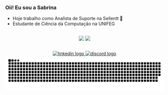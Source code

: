 ### Oii! Eu sou a Sabrina

- Hoje trabalho como Analista de Suporte na Sellentt 🍊
- Estudante de Ciência da Computação na UNIFEG

##

<div align="center">
  <img src="https://github-readme-stats.vercel.app/api?username=SabrinaMeloBorges&show_icons=true&theme=dracula&hide_border=true" height="160"/>
  <img src="https://github-readme-stats.vercel.app/api/top-langs/?username=SabrinaMeloBorges&layout=compact&theme=dracula&hide_border=true" height="160"/>
</div>

##

<!-- <p align="center">
  <img src="https://cdn.jsdelivr.net/gh/devicons/devicon@latest/icons/angular/angular-original.svg" alt="Angular" width="50" height="50" />
  <img src="https://cdn.jsdelivr.net/gh/devicons/devicon@latest/icons/typescript/typescript-original.svg" alt="TypeScript" width="50" height="50" />
  <img src="https://cdn.jsdelivr.net/gh/devicons/devicon@latest/icons/cplusplus/cplusplus-original.svg" alt="cplusplus" width="50" height="50"/>
          
</p> -->

<div align="center">
  <a href="https://www.linkedin.com/in/sabrinademeloborges" target="_blank">
    <img src="https://img.shields.io/static/v1?message=LinkedIn&logo=linkedin&label=&color=0077B5&logoColor=white&labelColor=&style=for-the-badge" height="30" alt="linkedin logo" />
  </a>
  <a href="https://discordapp.com/users/zeyninb" target="_blank">
    <img src="https://img.shields.io/static/v1?message=Discord&logo=discord&label=&color=7289DA&logoColor=white&labelColor=&style=for-the-badge" height="30" alt="discord logo" />
  </a>
</div>


<picture align="center">
  <source media="(prefers-color-scheme: dark)" srcset="https://raw.githubusercontent.com/mari4souza/mari4souza/output/github-contribution-grid-snake-dark.svg">
  <source media="(prefers-color-scheme: light)" srcset="https://raw.githubusercontent.com/mari4souza/mari4souza/output/github-contribution-grid-snake-dark.svg">
  <img align="center" alt="github contribution grid snake animation" src="https://raw.githubusercontent.com/mari4souza/mari4souza/output/github-contribution-grid-snake.svg">
</picture>
